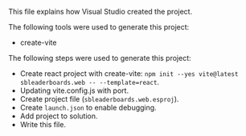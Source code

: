 This file explains how Visual Studio created the project.

The following tools were used to generate this project:
- create-vite

The following steps were used to generate this project:
- Create react project with create-vite: `npm init --yes vite@latest sbleaderboards.web -- --template=react`.
- Updating vite.config.js with port.
- Create project file (`sbleaderboards.web.esproj`).
- Create `launch.json` to enable debugging.
- Add project to solution.
- Write this file.
